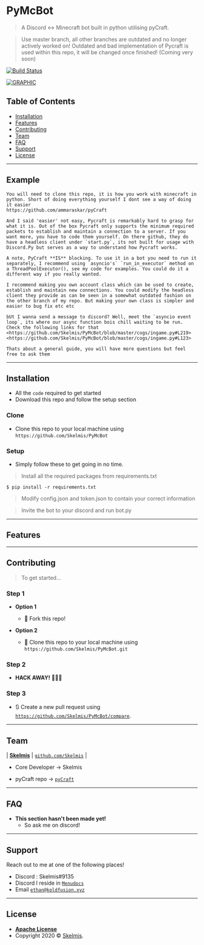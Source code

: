 # PyMcBot

> A Discord <-> Minecraft bot built in python utilising pyCraft.

> Use master branch, all other branches are outdated and no longer actively worked on!
> Outdated and bad implementation of Pycraft is used within this repo, it will be changed once finished! (Coming very soon)

[![Build Status](http://img.shields.io/travis/badges/badgerbadgerbadger.svg?style=flat-square)](https://travis-ci.org/badges/badgerbadgerbadger)


[![GRAPHIC](https://i.imgur.com/7QNghpb.png)]()

## Table of Contents


- [Installation](#installation)
- [Features](#features)
- [Contributing](#contributing)
- [Team](#team)
- [FAQ](#faq)
- [Support](#support)
- [License](#license)


---

## Example 

```
You will need to clone this repo, it is how you work with minecraft in python. Short of doing everything yourself I dont see a way of doing it easier
https://github.com/ammaraskar/pyCraft

And I said 'easier' not easy, Pycraft is remarkably hard to grasp for what it is. Out of the box Pycraft only supports the minimum required packets to establish and maintain a connection to a server. If you want more, you have to code them yourself. On there github, they do have a headless client under `start.py`, its not built for usage with Discord.Py but serves as a way to understand how Pycraft works.

A note, PyCraft **IS** blocking. To use it in a bot you need to run it separately, I recommend using `asyncio's` `run_in_executor` method on a ThreadPoolExecutor(), see my code for examples. You could do it a different way if you really wanted.

I recommend making you own account class which can be used to create, establish and maintain new connections. You could modify the headless client they provide as can be seen in a somewhat outdated fashion on the other branch of my repo. But making your own class is simpler and easier to bug fix etc etc

bUt I wanna send a message to discord? Well, meet the `asyncio event loop`, its where our async function bois chill waiting to be run. Check the following links for that
<https://github.com/Skelmis/PyMcBot/blob/master/cogs/ingame.py#L219>
<https://github.com/Skelmis/PyMcBot/blob/master/cogs/ingame.py#L123>

Thats about a general guide, you will have more questions but feel free to ask them
```

---

## Installation 

- All the `code` required to get started
- Download this repo and follow the setup section

### Clone

- Clone this repo to your local machine using `https://github.com/Skelmis/PyMcBot`

### Setup

- Simply follow these to get going in no time.

> Install all the required packages from requirements.txt

```shell
$ pip install -r requirements.txt
```

> Modify config.json and token.json to contain your correct information

> Invite the bot to your discord and run bot.py

---

## Features

---

## Contributing

> To get started...

### Step 1

- **Option 1**
    - 🍴 Fork this repo!

- **Option 2**
    - 👯 Clone this repo to your local machine using `https://github.com/Skelmis/PyMcBot.git`

### Step 2

- **HACK AWAY!** 🔨🔨🔨

### Step 3

- 🔃 Create a new pull request using <a href="https://github.com/Skelmis/PyMcBot/compare" target="_blank">`https://github.com/Skelmis/PyMcBot/compare`</a>.

---

## Team


| <a href="https://koldfusion.xyz/" target="_blank">**Skelmis**</a>
| <a href="http://github.com/Skelmis" target="_blank">`github.com/Skelmis`</a> |

- Core Developer -> Skelmis

- pyCraft repo -> <a href='https://github.com/ammaraskar/pyCraft'>`pyCraft`</a>

---

## FAQ

- **This section hasn't been made yet!**
    - So ask me on discord!

---

## Support

Reach out to me at one of the following places!

- Discord : Skelmis#9135
- Discord I reside in <a href="https://discord.gg/MgVaazZ" target="_blank">`Menudocs`</a>
- Email <a href="mailto:<nowiki>ethan@koldfusion.xyz?subject='PyMcBot Github'">`ethan@koldfusion.xyz`</a>

---

## License

- **[Apache License](http://www.apache.org/licenses/LICENSE-2.0)**
- Copyright 2020 © <a href="https://koldfusion.xyz/" target="_blank">Skelmis</a>.
